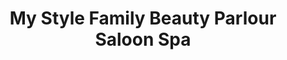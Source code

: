 ---
title: "My Style Family Beauty Parlour Saloon Spa"
url: /bangalore/my-style-family-beauty-parlour-saloon-spa/
shop: Kosmetik
---